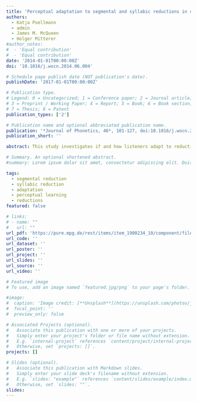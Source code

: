 ```yaml
---
title: 'Perceptual adaptation to segmental and syllabic reductions in continuous spoken Dutch'
authors:
  - Katja Poellmann
  - admin
  - James M. McQueen
  - Holger Mitterer
#author_notes:
#  - 'Equal contribution'
#  - 'Equal contribution'
date: '2014-01-01T00:00:00Z'
doi: '10.1016/j.wocn.2014.06.004'

# Schedule page publish date (NOT publication's date).
publishDate: '2017-01-01T00:00:00Z'

# Publication type.
# Legend: 0 = Uncategorized; 1 = Conference paper; 2 = Journal article;
# 3 = Preprint / Working Paper; 4 = Report; 5 = Book; 6 = Book section;
# 7 = Thesis; 8 = Patent
publication_types: ['2']

# Publication name and optional abbreviated publication name.
publication: '*Journal of Phonetics, 46*, 101-127, doi:10.1016/j.wocn.2014.06.004'
publication_short: ''

abstract: This study investigates if and how listeners adapt to reductions in casual continuous speech. In a perceptual learning variant of the visual-world paradigm, two groups of Dutch participants were exposed to either segmental (/b/ → [ʋ]) or syllabic (ver- → [fː]) reductions in spoken Dutch sentences. In the test phase, both groups heard both kinds of reductions, but now applied to different words. In one of two experiments, the segmental reduction exposure group was better than the syllabic reduction exposure group in recognizing new reduced /b/-words.  In both experiments, the syllabic reduction group showed a greater target preference for new reduced ver-words. Learning about reductions was thus applied to previously unheard words. This lexical generalization suggests that mechanisms compensating for semental and syllabic reductions take place at a prelexical level, and hence that lexical access involves an abstractionist mode of processing. Existing abstractionist models need to be revised, however, as they do not include representations of sequences of segments (corresponding e.g. to ver-) at the prelexical level.

# Summary. An optional shortened abstract.
#summary: Lorem ipsum dolor sit amet, consectetur adipiscing elit. Duis posuere tellus ac convallis placerat. Proin tincidunt magna sed ex sollicitudin condimentum.

tags:
  - segmental reduction
  - syllabic reduction
  - adaptation
  - perceptual learning
  - reductions
featured: false

# links:
# - name: ""
#   url: ""
url_pdf: 'https://pure.mpg.de/rest/items/item_1900234_10/component/file_2044937/content'
url_code: ''
url_dataset: ''
url_poster: ''
url_project: ''
url_slides: ''
url_source: ''
url_video: ''

# Featured image
# To use, add an image named `featured.jpg/png` to your page's folder.

#image:
#  caption: 'Image credit: [**Unsplash**](https://unsplash.com/photos/jdD8gXaTZsc)'
#  focal_point: ''
#  preview_only: false

# Associated Projects (optional).
#   Associate this publication with one or more of your projects.
#   Simply enter your project's folder or file name without extension.
#   E.g. `internal-project` references `content/project/internal-project/index.md`.
#   Otherwise, set `projects: []`.
projects: []

# Slides (optional).
#   Associate this publication with Markdown slides.
#   Simply enter your slide deck's filename without extension.
#   E.g. `slides: "example"` references `content/slides/example/index.md`.
#   Otherwise, set `slides: ""`.
slides:
---
```


<!-- THIS MARKDOWN BIT IS CURRENTLY COMMENTED OUT









{{% callout note %}}
Click the _Cite_ button above to demo the feature to enable visitors to import publication metadata into their reference management software.
{{% /callout %}}

Supplementary notes can be added here, including [code and math](https://wowchemy.com/docs/content/writing-markdown-latex/).
-->
